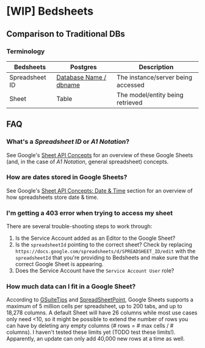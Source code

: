 # \[WIP\] Bedsheets

## Comparison to Traditional DBs

### Terminology

| Bedsheets      | Postgres                                                                                  | Description                        |
| -------------- | ----------------------------------------------------------------------------------------- | ---------------------------------- |
| Spreadsheet ID | [Database Name / dbname](https://www.postgresql.org/docs/9.2/libpq-connect.html#AEN38680) | The instance/server being accessed |
| Sheet          | Table                                                                                     | The model/entity being retrieved   |

## FAQ

### What's a _Spreadsheet ID_ or _A1 Notation_?

See Google's [Sheet API Concepts](https://developers.google.com/sheets/api/guides/concepts) for an overview of these Google Sheets (and, in the case of _A1 Notation_, general spreadsheet) concepts.

### How are dates stored in Google Sheets?

See Google's [Sheet API Concepts: Date & Time](https://developers.google.com/sheets/api/guides/concepts#datetime_serial_numbers) section for an overview of how spreadsheets store date & time.

### I'm getting a 403 error when trying to access my sheet

There are several trouble-shooting steps to work through:

1. Is the Service Account added as an Editor to the Google Sheet?
2. Is the `spreadsheetId` pointing to the correct sheet? Check by replacing `https://docs.google.com/spreadsheets/d/SPREADSHEET_ID/edit` with the `spreadsheetId` that you're providing to Bedsheets and make sure that the correct Google Sheet is appearing.
3. Does the Service Account have the `Service Account User` role?

### How much data can I fit in a Google Sheet?

According to [GSuiteTips](https://gsuitetips.com/tips/sheets/google-spreadsheet-limitations/) and [SpreadSheetPoint](https://spreadsheetpoint.com/google-sheets-limitations/), Google Sheets supports a maximum of 5 million cells per spreadsheet, up to 200 tabs, and up to 18,278 columns. A default Sheet will have 26 columns while most use cases only need <10, so it might be possible to extend the number of rows you can have by deleting any empty columns (# rows = # max cells / # columns). I haven't tested these limits yet (TODO test these limits!). Apparently, an update can only add 40,000 new rows at a time as well.
